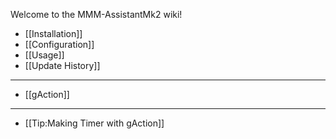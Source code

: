 Welcome to the MMM-AssistantMk2 wiki!
- [[Installation]]
- [[Configuration]]
- [[Usage]]
- [[Update History]]
---
- [[gAction]]
---
- [[Tip:Making Timer with gAction]]